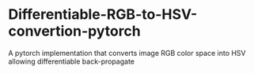 # Differentiable-RGB-to-HSV-convertion-pytorch
A pytorch implementation that converts image RGB color space into HSV allowing differentiable back-propagate
